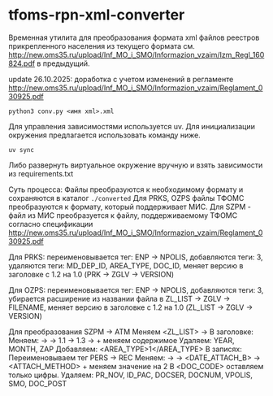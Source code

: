 # tfoms-rpn-xml-converter

Временная утилита для преобразования формата xml файлов реестров прикрепленного населения
из текущего формата см. http://new.oms35.ru/upload/Inf_MO_i_SMO/Informazion_vzaim/Izm_Regl_160824.pdf
в предыдущий.

update 26.10.2025: доработка с учетом изменений в регламенте
http://new.oms35.ru/upload/Inf_MO_i_SMO/Informazion_vzaim/Reglament_030925.pdf

```
python3 conv.py <имя xml>.xml
```

Для управления зависимоcтями используется uv. Для инициализации окружения предлагается использовать команду ниже.
```
uv sync
```
Либо развернуть виртуальное окружение вручную и взять зависимости из requirements.txt

Суть процесса:
    Файлы преобразуются к необходимому формату и сохраняются в каталог `./converted`
    Для PRKS, OZPS файлы ТФОМС преобразуются к формату, который поддерживает МИС.
    Для SZPM - файл из МИС преобразуется к файлу, поддерживаемому ТФОМС
    согласно спецификации http://new.oms35.ru/upload/Inf_MO_i_SMO/Informazion_vzaim/Reglament_030925.pdf

Для PRKS:
    переименовывается тег: ENP -> NPOLIS, 
    добавляются теги: <VPOLIS>3</VPOLIS><SPOLIS/>, 
    удаляются теги: MD_DEP_ID, AREA_TYPE, DOC_ID, 
    меняет версию в заголовке с 1.2 на 1.0 (PRK -> ZGLV -> VERSION)

Для OZPS:
    переименовывается тег: ENP -> NPOLIS, 
    добавляются теги: <VPOLIS>3</VPOLIS><SPOLIS/>, 
    убирается расширение из названии файла в ZL_LIST -> ZGLV -> FILENAME, 
    меняет версию в заголовке с 1.2 на 1.0 (ZL_LIST -> ZGLV -> VERSION)

Для преобразования SZPM -> ATM
    Меняем <ZL_LIST> -> <ATT>
    В заголовке:
        Меняем:
            <DATE> -> <FDATE>
            <FILENAME> -> <FNAME>
            <VERSION>  1.1 -> 1.3
            <FILENAME> -> <FNAME> + меняем содержимое
        Удаляем: YEAR, MONTH, ZAP
        Добавляем: <AREA_TYPE>1</AREA_TYPE>
    В записях:
        Переименовываем тег PERS -> REC
        Меняем:
            <NPOLIS> -> <ENP>
            <DATEZ> -> <DATE_ATTACH_B>
            <PRZ> -> <ATTACH_METHOD> + меняем значение на 2
            В <DOC_CODE> оставляем только цифры.
        Удаляем: PR_NOV, ID_PAC, DOCSER, DOCNUM, VPOLIS, SMO, DOC_POST

